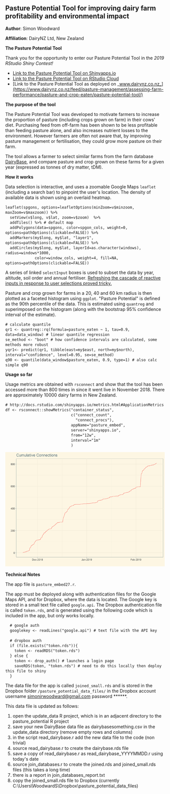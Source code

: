 ## Pasture Potential Tool for improving dairy farm profitability and environmental impact

**Author**: Simon Woodward

**Affiliation**: DairyNZ Ltd, New Zealand

**The Pasture Potential Tool**

Thank you for the opportunity to enter our Pasture Potential Tool in the _2019 RStudio Shiny Contest!_

* [Link to the Pasture Potential Tool on Shinyapps.io](https://dairynz.shinyapps.io/pasture19_comp/)
* [Link to the Pasture Potential Tool on RStudio Cloud](https://rstudio.cloud/project/215333)
* [Link to the Pasture Potential Tool as deployed on _www.dairynz.co.nz_](https://www.dairynz.co.nz/feed/pasture-management/assessing-farm-performance/pasture-and-crop-eaten/pasture-potential-tool/)

**The purpose of the tool**

The Pasture Potential Tool was developed to motivate farmers to increase the proportion of pasture (including crops grown on farm) in their cows' diet. Purchasing feed from off-farm has been shown to be less profitable than feeding pasture alone, and also increases nutrient losses to the environment. However farmers are often not aware that, by improving pasture management or fertilisation, they could grow more pasture on their farm. 

The tool allows a farmer to select similar farms from the farm database [DairyBase](https://www.dairynz.co.nz/business/dairybase/), and compare pasture and crop grown on these farms for a given year (expressed as tonnes of dry matter, tDM). 

**How it works**

Data selection is interactive, and uses a zoomable Google Maps `leaflet` (including a search bar) to pinpoint the user's location. The density of available data is shown using an overlaid heatmap. 

```
leaflet(spgons, options=leafletOptions(minZoom=v$minzoom, maxZoom=v$maxzoom)) %>%
  setView(v$long, v$lat, zoom=v$zoom)  %>%
  addTiles() %>% # default map
  addPolygons(data=spgons, color=spgon_cols, weight=0, options=pathOptions(clickable=FALSE)) %>%
  addMarkers(my$long, my$lat, "layer1", options=pathOptions(clickable=FALSE)) %>%
  addCircles(my$long, my$lat, layerId=as.character(windows), radius=windows*1000, 
             color=window_cols, weight=4, fill=NA, options=pathOptions(clickable=FALSE))
```
A series of linked `selectInput` boxes is used to subset the data by year, altitude, soil order and annual fertiliser. [Refreshing the cascade of reactive inputs in response to user selections proved tricky.](https://stackoverflow.com/questions/49418069/updating-shiny-ui-element-doesnt-invalidate-its-associated-input-value)

Pasture and crop grown for farms in a 20, 40 and 60 km radius is then plotted as a faceted histogram using `ggplot`. "Pasture Potential" is defined as the 90th percentile of the data. This is estimated using `quantreg` and  superimposed on the histogram (along with the bootstrap 95% confidence interval of the estimate).

```
# calculate quantile
qr1 <- quantreg::rq(formula=pasture_eaten ~ 1, tau=0.9, data=data_window) # linear quantile regression
se_method <- "boot" # how confidence intervals are calculated, some methods more robust
yqr1<- predict(qr1, tibble(east=my$east, north=my$north), interval="confidence", level=0.95, se=se_method)
q90 <- quantile(data_window$pasture_eaten, 0.9, type=1) # also calc simple q90
```

**Usage so far**

Usage metrics are obtained with `rsconnect` and show that the tool has been accessed more than 800 times in since it went live in November 2018. There are approximately 10000 dairy farms in New Zealand.

```
# http://docs.rstudio.com/shinyapps.io/metrics.html#ApplicationMetrics
df <- rsconnect::showMetrics("container_status",
                             c("connect_count", 
                               "connect_procs"),
                             appName="pasture_embed",
                             server="shinyapps.io",
                             from="12w",
                             interval="1m"
                             ) 
```

![](usage-2019-02-14.png)

**Technical Notes**

The app file is `pasture_embed27.r`.

The app must be deployed along with authentication files for the Google Maps API, and for Dropbox, where the data is located. The Google key is stored in a small text file called `google.api`. The Dropbox authentication file is called `token.rds`, and is generated using the following code which is included in the app, but only works locally.

```
  # google auth 
  googlekey <- readLines("google.api") # text file with the API key
  
  # dropbox auth
  if (file.exists("token.rds")){
    token <- readRDS("token.rds")
  } else {
    token <- drop_auth() # launches a login page
    saveRDS(token, "token.rds") # need to do this locally then deploy this file to shiny
  }
```

The data file for the app is called `joined_small.rds` and is stored in the Dropbox folder `/pasture_potential_data_files/` in the Dropbox account username simonjrwoodward@gmail.com password ******. 

This data file is updated as follows:

  1. open the update_data R project, which is in an adjacent directory to the pasture_potential R project
  2. save your new DairyBase data file as dairybasesomething.csv in the update_data directory (remove empty rows and columns)
  3. in the script read_dairybase.r add the new data file to the code (non trivial) 
  4. source read_dairybase.r to create the dairybase.rds file
  5. save a copy of read_dairybase.r as read_dairybase_YYYYMMDD.r using today's date
  6. source join_databases.r to create the joined.rds and joined_small.rds files (this takes a long time)
  7. there is a report in join_databases_report.txt
  8. copy the joined_small.rds file to Dropbox (currently C:\Users\WoodwardS\Dropbox\pasture_potential_data_files)
